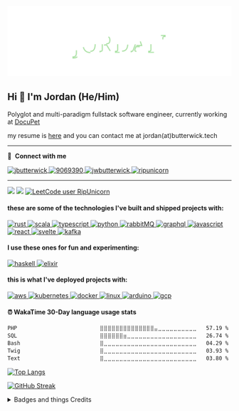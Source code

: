 ## ![](name.svg)

## Hi 👋 I'm Jordan (He/Him)

Polyglot and multi-paradigm fullstack software engineer, currently working at [DocuPet](https://www.docupet.com/)

my resume is [here](resume.pdf) and you can contact me at jordan(at)butterwick.tech

---

🔗 &nbsp;**Connect with me**

<p align="left">
  <a href="https://linkedin.com/in/jbutterwick" target="_blank">
    <img align="center" src="https://raw.githubusercontent.com/rahuldkjain/github-profile-readme-generator/master/src/images/icons/Social/linked-in-alt.svg" alt="jbutterwick" height="30" width="40" />
  </a>
  <a href="https://stackoverflow.com/users/9069390" target="_blank">
    <img align="center" src="https://raw.githubusercontent.com/rahuldkjain/github-profile-readme-generator/master/src/images/icons/Social/stack-overflow.svg" alt="9069390" height="30" width="40" />
  </a>
  <a href="https://kaggle.com/jwbutterwick" target="_blank">
    <img align="center" src="https://raw.githubusercontent.com/rahuldkjain/github-profile-readme-generator/master/src/images/icons/Social/kaggle.svg" alt="jwbutterwick" height="30" width="40" />
  </a>
  <a href="https://www.leetcode.com/ripunicorn" target="_blank">
    <img align="center" src="https://raw.githubusercontent.com/rahuldkjain/github-profile-readme-generator/master/src/images/icons/Social/leet-code.svg" alt="ripunicorn" height="30" width="40" />
  </a>
</p>

---

![](https://hit.yhype.me/github/profile?user_id=33608116)
![](https://komarev.com/ghpvc/?username=jbutterwick&label=visitors) [![LeetCode user RipUnicorn](https://img.shields.io/badge/dynamic/json?style=flat&labelColor=black&color=%23ffa116&label=solved&query=solvedOverTotal&url=https%3A%2F%2Fleetcode-badge.vercel.app%2Fapi%2Fusers%2FRipUnicorn&logo=leetcode&logoColor=yellow)](https://leetcode.com/RipUnicorn/)

<h4 align="left">these are some of the technologies I've built and shipped projects with: </h4>
<p align="left"> 
  <a href="https://www.rust-lang.org" target="_blank" rel="noreferrer"> 
    <img src="https://cdn.jsdelivr.net/gh/devicons/devicon@latest/icons/rust/rust-original.svg" alt="rust" width="40" height="40"/> 
  </a> 
  <a href="https://www.scala-lang.org" target="_blank" rel="noreferrer"> 
    <img src="https://cdn.jsdelivr.net/gh/devicons/devicon@latest/icons/scala/scala-original.svg" alt="scala" width="40" height="40"/> 
  </a>
  <a href="https://www.typescriptlang.org/" target="_blank" rel="noreferrer"> 
    <img src="https://cdn.jsdelivr.net/gh/devicons/devicon@latest/icons/typescript/typescript-original.svg" alt="typescript" width="40" height="40"/>
  </a> 
  <a href="https://www.python.org" target="_blank" rel="noreferrer"> 
    <img src="https://cdn.jsdelivr.net/gh/devicons/devicon@latest/icons/python/python-original.svg" alt="python" width="40" height="40"/> 
  </a>
  <a href="https://www.rabbitmq.com" target="_blank" rel="noreferrer"> 
    <img src="https://cdn.jsdelivr.net/gh/devicons/devicon@latest/icons/rabbitmq/rabbitmq-original.svg" alt="rabbitMQ" width="40" height="40"/> 
  </a>
  <a href="https://graphql.org" target="_blank" rel="noreferrer">
    <img src="https://cdn.jsdelivr.net/gh/devicons/devicon@latest/icons/graphql/graphql-plain.svg" alt="graphql" width="40" height="40"/>
  </a>
  <a href="https://developer.mozilla.org/en-US/docs/Web/JavaScript" target="_blank" rel="noreferrer"> 
    <img src="https://cdn.jsdelivr.net/gh/devicons/devicon@latest/icons/javascript/javascript-original.svg" alt="javascript" width="40" height="40"/>
  </a>
  <a href="https://reactjs.org/" target="_blank" rel="noreferrer">
    <img src="https://cdn.jsdelivr.net/gh/devicons/devicon@latest/icons/react/react-original-wordmark.svg" alt="react" width="40" height="40"/>
  </a> 
  <a href="https://svelte.dev" target="_blank" rel="noreferrer"> 
    <img src="https://cdn.jsdelivr.net/gh/devicons/devicon@latest/icons/svelte/svelte-original.svg" alt="svelte" width="40" height="40"/>
  </a>
  <a href="https://kafka.apache.org/" target="_blank" rel="noreferrer"> 
    <img src="https://cdn.jsdelivr.net/gh/devicons/devicon@latest/icons/apachekafka/apachekafka-original.svg" alt="kafka" width="40" height="40"/> 
  </a>
</p>
<h4>I use these ones for fun and experimenting: </h4>
<p>
  <a href="https://www.haskell.org/" target="_blank" rel="noreferrer"> 
    <img src="https://cdn.jsdelivr.net/gh/devicons/devicon/icons/haskell/haskell-original.svg" alt="haskell" width="40" height="40"/>
  </a>
  <a href="https://elixir-lang.org/" target="_blank" rel="noreferrer">
    <img src="https://cdn.jsdelivr.net/gh/devicons/devicon/icons/elixir/elixir-original.svg" alt="elixir" width="40" height="40"/>
  </a>
</p>

<h4>this is what I've deployed projects with: </h4>
<p align="left">
  <a href="https://aws.amazon.com" target="_blank" rel="noreferrer"> 
    <img src="https://cdn.jsdelivr.net/gh/devicons/devicon/icons/amazonwebservices/amazonwebservices-original-wordmark.svg" alt="aws" width="40" height="40"/> 
  </a>
  <a href="https://kubernetes.io" target="_blank" rel="noreferrer"> 
    <img src="https://cdn.jsdelivr.net/gh/devicons/devicon@latest/icons/kubernetes/kubernetes-original.svg" alt="kubernetes" width="40" height="40"/> 
  </a>
  <a href="https://www.docker.com/" target="_blank" rel="noreferrer"> 
    <img src="https://cdn.jsdelivr.net/gh/devicons/devicon@latest/icons/docker/docker-original-wordmark.svg" alt="docker" width="40" height="40"/> 
  </a> 
  <a href="https://www.linux.org/" target="_blank" rel="noreferrer"> 
    <img src="https://cdn.jsdelivr.net/gh/devicons/devicon@latest/icons/linux/linux-original.svg" alt="linux" width="40" height="40"/> 
  </a> 
  <a href="https://www.arduino.cc/" target="_blank" rel="noreferrer"> 
    <img src="https://cdn.jsdelivr.net/gh/devicons/devicon@latest/icons/arduino/arduino-original.svg" alt="arduino" width="40" height="40"/> 
  </a> 
  <a href="https://cloud.google.com" target="_blank" rel="noreferrer">
    <img src="https://cdn.jsdelivr.net/gh/devicons/devicon@latest/icons/googlecloud/googlecloud-original.svg" alt="gcp" width="40" height="40"/>
  </a>
</p>

#### ⏰ WakaTime 30-Day language usage stats

<!--START_SECTION:waka-->

```txt
PHP                          ⣿⣿⣿⣿⣿⣿⣿⣿⣿⣿⣿⣿⣿⣿⣤⣀⣀⣀⣀⣀⣀⣀⣀⣀⣀   57.19 %
SQL                          ⣿⣿⣿⣿⣿⣿⣶⣀⣀⣀⣀⣀⣀⣀⣀⣀⣀⣀⣀⣀⣀⣀⣀⣀⣀   26.74 %
Bash                         ⣿⣀⣀⣀⣀⣀⣀⣀⣀⣀⣀⣀⣀⣀⣀⣀⣀⣀⣀⣀⣀⣀⣀⣀⣀   04.29 %
Twig                         ⣿⣀⣀⣀⣀⣀⣀⣀⣀⣀⣀⣀⣀⣀⣀⣀⣀⣀⣀⣀⣀⣀⣀⣀⣀   03.93 %
Text                         ⣿⣀⣀⣀⣀⣀⣀⣀⣀⣀⣀⣀⣀⣀⣀⣀⣀⣀⣀⣀⣀⣀⣀⣀⣀   03.80 %
```

<!--END_SECTION:waka-->

<!--[![My GitHub stats](https://github-readme-stats.vercel.app/api?username=jbutterwick&show_icons=true&theme=onedark&count_private=true)](https://github.com/jbutterwick/github-readme-stats)-->

[![Top Langs](https://github-readme-stats.vercel.app/api/top-langs/?username=jbutterwick&layout=compact&theme=gruvbox&count_private=true&hide_border=true)](https://github.com/jbutterwick/github-readme-stats)

[![GitHub Streak](https://streak-stats.demolab.com?user=jbutterwick&theme=gruvbox-duo&hide_border=true)](https://git.io/streak-stats)

<details>
<summary>Badges and things Credits</summary>
  
  - [LeetCode Badge](https://github.com/cascandaliato/leetcode-badge)
  - [Visitors Badge](https://github.com/antonkomarev/github-profile-views-counter)
  - [Github README Stats](https://github.com/anuraghazra/github-readme-stats)
  - [WakaTime Stats](https://github.com/athul/waka-readme)
  - [Language tools and frameworks badges](https://rahuldkjain.github.io/gh-profile-readme-generator/)
  
</details
